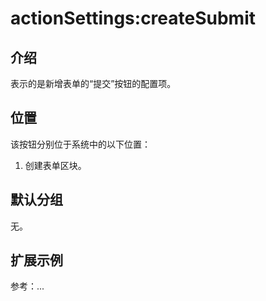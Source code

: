 # actionSettings:createSubmit

## 介绍

表示的是新增表单的“提交”按钮的配置项。

## 位置

该按钮分别位于系统中的以下位置：

1. 创建表单区块。

## 默认分组

无。

## 扩展示例

参考：...
